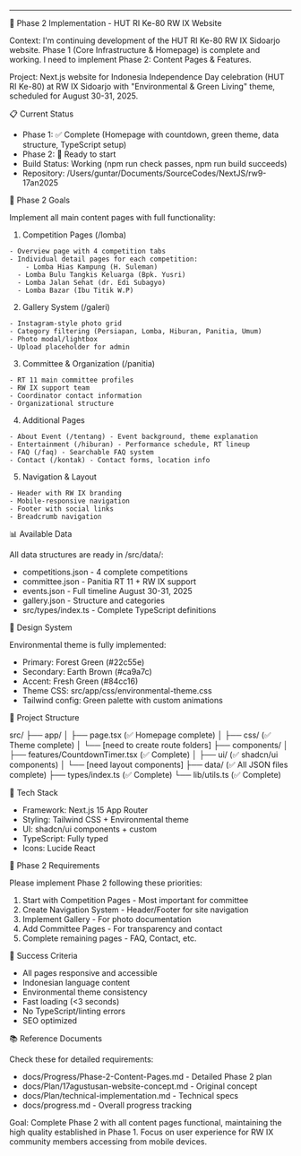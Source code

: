 ---
  🚀 Phase 2 Implementation - HUT RI Ke-80 RW IX Website

  Context: I'm continuing development of the HUT RI Ke-80 RW IX Sidoarjo website. Phase 1 (Core
  Infrastructure & Homepage) is complete and working. I need to implement Phase 2: Content Pages &
  Features.

  Project: Next.js website for Indonesia Independence Day celebration (HUT RI Ke-80) at RW IX Sidoarjo
  with "Environmental & Green Living" theme, scheduled for August 30-31, 2025.

  📋 Current Status

  - Phase 1: ✅ Complete (Homepage with countdown, green theme, data structure, TypeScript setup)
  - Phase 2: 🚧 Ready to start
  - Build Status: Working (npm run check passes, npm run build succeeds)
  - Repository: /Users/guntar/Documents/SourceCodes/NextJS/rw9-17an2025

  🎯 Phase 2 Goals

  Implement all main content pages with full functionality:

  1. Competition Pages (/lomba)

    - Overview page with 4 competition tabs
    - Individual detail pages for each competition:
        - Lomba Hias Kampung (H. Suleman)
      - Lomba Bulu Tangkis Keluarga (Bpk. Yusri)
      - Lomba Jalan Sehat (dr. Edi Subagyo)
      - Lomba Bazar (Ibu Titik W.P)
  2. Gallery System (/galeri)

    - Instagram-style photo grid
    - Category filtering (Persiapan, Lomba, Hiburan, Panitia, Umum)
    - Photo modal/lightbox
    - Upload placeholder for admin
  3. Committee & Organization (/panitia)

    - RT 11 main committee profiles
    - RW IX support team
    - Coordinator contact information
    - Organizational structure
  4. Additional Pages

    - About Event (/tentang) - Event background, theme explanation
    - Entertainment (/hiburan) - Performance schedule, RT lineup
    - FAQ (/faq) - Searchable FAQ system
    - Contact (/kontak) - Contact forms, location info
  5. Navigation & Layout

    - Header with RW IX branding
    - Mobile-responsive navigation
    - Footer with social links
    - Breadcrumb navigation

  📊 Available Data

  All data structures are ready in /src/data/:
  - competitions.json - 4 complete competitions
  - committee.json - Panitia RT 11 + RW IX support
  - events.json - Full timeline August 30-31, 2025
  - gallery.json - Structure and categories
  - src/types/index.ts - Complete TypeScript definitions

  🎨 Design System

  Environmental theme is fully implemented:
  - Primary: Forest Green (#22c55e)
  - Secondary: Earth Brown (#ca9a7c)
  - Accent: Fresh Green (#84cc16)
  - Theme CSS: src/app/css/environmental-theme.css
  - Tailwind config: Green palette with custom animations

  📁 Project Structure

  src/
  ├── app/
  │   ├── page.tsx (✅ Homepage complete)
  │   ├── css/ (✅ Theme complete)
  │   └── [need to create route folders]
  ├── components/
  │   ├── features/CountdownTimer.tsx (✅ Complete)
  │   ├── ui/ (✅ shadcn/ui components)
  │   └── [need layout components]
  ├── data/ (✅ All JSON files complete)
  ├── types/index.ts (✅ Complete)
  └── lib/utils.ts (✅ Complete)

  🔧 Tech Stack

  - Framework: Next.js 15 App Router
  - Styling: Tailwind CSS + Environmental theme
  - UI: shadcn/ui components + custom
  - TypeScript: Fully typed
  - Icons: Lucide React

  📝 Phase 2 Requirements

  Please implement Phase 2 following these priorities:

  1. Start with Competition Pages - Most important for committee
  2. Create Navigation System - Header/Footer for site navigation
  3. Implement Gallery - For photo documentation
  4. Add Committee Pages - For transparency and contact
  5. Complete remaining pages - FAQ, Contact, etc.

  🎯 Success Criteria

  - All pages responsive and accessible
  - Indonesian language content
  - Environmental theme consistency
  - Fast loading (<3 seconds)
  - No TypeScript/linting errors
  - SEO optimized

  📚 Reference Documents

  Check these for detailed requirements:
  - docs/Progress/Phase-2-Content-Pages.md - Detailed Phase 2 plan
  - docs/Plan/17agustusan-website-concept.md - Original concept
  - docs/Plan/technical-implementation.md - Technical specs
  - docs/progress.md - Overall progress tracking

  Goal: Complete Phase 2 with all content pages functional, maintaining the high quality established in
  Phase 1. Focus on user experience for RW IX community members accessing from mobile devices.